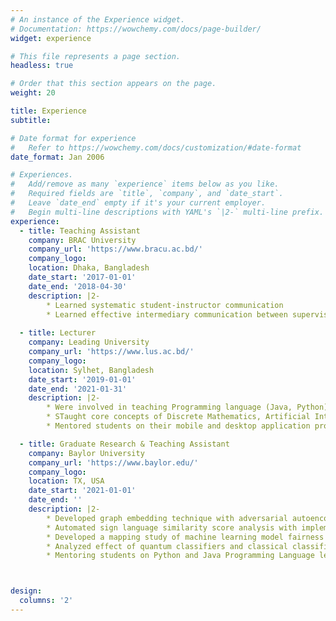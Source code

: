```yaml
---
# An instance of the Experience widget.
# Documentation: https://wowchemy.com/docs/page-builder/
widget: experience

# This file represents a page section.
headless: true

# Order that this section appears on the page.
weight: 20

title: Experience
subtitle:

# Date format for experience
#   Refer to https://wowchemy.com/docs/customization/#date-format
date_format: Jan 2006

# Experiences.
#   Add/remove as many `experience` items below as you like.
#   Required fields are `title`, `company`, and `date_start`.
#   Leave `date_end` empty if it's your current employer.
#   Begin multi-line descriptions with YAML's `|2-` multi-line prefix.
experience:
  - title: Teaching Assistant
    company: BRAC University
    company_url: 'https://www.bracu.ac.bd/'
    company_logo: 
    location: Dhaka, Bangladesh
    date_start: '2017-01-01'
    date_end: '2018-04-30'
    description: |2-        
        * Learned systematic student-instructor communication
        * Learned effective intermediary communication between supervisor and students
        
  - title: Lecturer
    company: Leading University
    company_url: 'https://www.lus.ac.bd/'
    company_logo: 
    location: Sylhet, Bangladesh
    date_start: '2019-01-01'
    date_end: '2021-01-31'
    description: |2-
        * Were involved in teaching Programming language (Java, Python)
        * STaught core concepts of Discrete Mathematics, Artificial Intelligence, Engineering Drawing, Data Structure, Computer Architecture, etc.
        * Mentored students on their mobile and desktop application projects

  - title: Graduate Research & Teaching Assistant
    company: Baylor University
    company_url: 'https://www.baylor.edu/'
    company_logo: 
    location: TX, USA
    date_start: '2021-01-01'
    date_end: ''
    description: |2-
        * Developed graph embedding technique with adversarial autoencoder on n-hop neighbouring information for link and attribute prediction; [Project](https://github.com/tonnidas/ARGA)
        * Automated sign language similarity score analysis with implementing a 3D multistage temporal convolutional network instead of traditional Lexicostatistics; [SLSimilarity](https://github.com/tonnidas/sign_similarity)
        * Developed a mapping study of machine learning model fairness achieving with counterfactual explanations 
        * Analyzed effect of quantum classifiers and classical classifiers convergence on different types of datasets; [QClassifiers](https://github.com/tonnidas/Quantum-Classifiers)
        * Mentoring students on Python and Java Programming Language learning



design:
  columns: '2'
---
```

